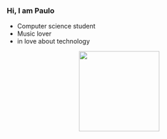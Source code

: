 ### Hi, I am Paulo

- Computer science student
- Music lover
- in love about technology

<div align="center">
  <a href="https://github.com/iampaylin">
  <img height="180em" src="https://github-readme-stats.vercel.app/api?username=iampaylin&show_icons=true&theme=dark&include_all_commits=true&count_private=true"/>
</div>
